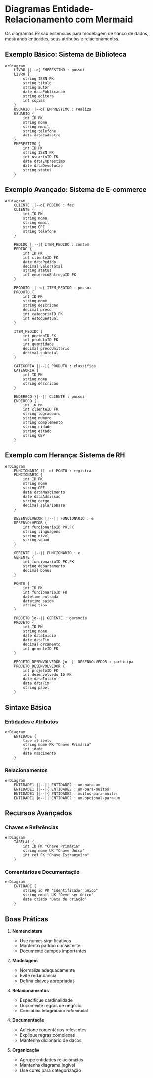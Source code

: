 # Diagramas Entidade-Relacionamento com Mermaid

Os diagramas ER são essenciais para modelagem de banco de dados, mostrando entidades, seus atributos e relacionamentos.

## Exemplo Básico: Sistema de Biblioteca

```mermaid
erDiagram
    LIVRO ||--o{ EMPRESTIMO : possui
    LIVRO {
        string ISBN PK
        string titulo
        string autor
        date dataPublicacao
        string editora
        int copias
    }
    USUARIO ||--o{ EMPRESTIMO : realiza
    USUARIO {
        int ID PK
        string nome
        string email
        string telefone
        date dataCadastro
    }
    EMPRESTIMO {
        int ID PK
        string ISBN FK
        int usuarioID FK
        date dataEmprestimo
        date dataDevolucao
        string status
    }
```

## Exemplo Avançado: Sistema de E-commerce

```mermaid
erDiagram
    CLIENTE ||--o{ PEDIDO : faz
    CLIENTE {
        int ID PK
        string nome
        string email
        string CPF
        string telefone
    }
    
    PEDIDO ||--|{ ITEM_PEDIDO : contem
    PEDIDO {
        int ID PK
        int clienteID FK
        date dataPedido
        decimal valorTotal
        string status
        int enderecoEntregaID FK
    }
    
    PRODUTO ||--o{ ITEM_PEDIDO : possui
    PRODUTO {
        int ID PK
        string nome
        string descricao
        decimal preco
        int categoriaID FK
        int estoqueAtual
    }
    
    ITEM_PEDIDO {
        int pedidoID FK
        int produtoID FK
        int quantidade
        decimal precoUnitario
        decimal subtotal
    }
    
    CATEGORIA ||--|{ PRODUTO : classifica
    CATEGORIA {
        int ID PK
        string nome
        string descricao
    }
    
    ENDERECO }|--|| CLIENTE : possui
    ENDERECO {
        int ID PK
        int clienteID FK
        string logradouro
        string numero
        string complemento
        string cidade
        string estado
        string CEP
    }
```

## Exemplo com Herança: Sistema de RH

```mermaid
erDiagram
    FUNCIONARIO ||--o{ PONTO : registra
    FUNCIONARIO {
        int ID PK
        string nome
        string CPF
        date dataNascimento
        date dataAdmissao
        string cargo
        decimal salarioBase
    }
    
    DESENVOLVEDOR ||--|| FUNCIONARIO : e
    DESENVOLVEDOR {
        int funcionarioID PK,FK
        string linguagens
        string nivel
        string squad
    }
    
    GERENTE ||--|| FUNCIONARIO : e
    GERENTE {
        int funcionarioID PK,FK
        string departamento
        decimal bonus
    }
    
    PONTO {
        int ID PK
        int funcionarioID FK
        datetime entrada
        datetime saida
        string tipo
    }
    
    PROJETO }o--|| GERENTE : gerencia
    PROJETO {
        int ID PK
        string nome
        date dataInicio
        date dataFim
        decimal orcamento
        int gerenteID FK
    }
    
    PROJETO_DESENVOLVEDOR }o--|| DESENVOLVEDOR : participa
    PROJETO_DESENVOLVEDOR {
        int projetoID FK
        int desenvolvedorID FK
        date dataInicio
        date dataFim
        string papel
    }
```

## Sintaxe Básica

### Entidades e Atributos
```mermaid
erDiagram
    ENTIDADE {
        tipo atributo
        string nome PK "Chave Primária"
        int idade
        date nascimento
    }
```

### Relacionamentos
```mermaid
erDiagram
    ENTIDADE1 ||--|| ENTIDADE2 : um-para-um
    ENTIDADE1 ||--|{ ENTIDADE2 : um-para-muitos
    ENTIDADE1 }|--|{ ENTIDADE2 : muitos-para-muitos
    ENTIDADE1 |o--|| ENTIDADE2 : um-opcional-para-um
```

## Recursos Avançados

### Chaves e Referências
```mermaid
erDiagram
    TABELA1 {
        int ID PK "Chave Primária"
        string nome UK "Chave Única"
        int ref FK "Chave Estrangeira"
    }
```

### Comentários e Documentação
```mermaid
erDiagram
    ENTIDADE {
        string id PK "Identificador único"
        string email UK "Deve ser único"
        date criado "Data de criação"
    }
```

## Boas Práticas

1. **Nomenclatura**
   - Use nomes significativos
   - Mantenha padrão consistente
   - Documente campos importantes

2. **Modelagem**
   - Normalize adequadamente
   - Evite redundância
   - Defina chaves apropriadas

3. **Relacionamentos**
   - Especifique cardinalidade
   - Documente regras de negócio
   - Considere integridade referencial

4. **Documentação**
   - Adicione comentários relevantes
   - Explique regras complexas
   - Mantenha dicionário de dados

5. **Organização**
   - Agrupe entidades relacionadas
   - Mantenha diagrama legível
   - Use cores para categorização 